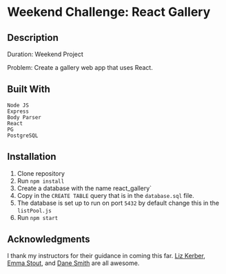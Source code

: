 # Weekend Challenge: React Gallery
    


## Description

Duration: Weekend Project

Problem: Create a gallery web app that uses React. 



## Built With

    Node JS
    Express
    Body Parser
    React
    PG
    PostgreSQL

## Installation

1. Clone repository 
2. Run `npm install`
3. Create a database with the name react_gallery`
4. Copy in the `CREATE TABLE` query that is in the `database.sql` file.
5. The database is set up to run on port `5432` by default change this in the `listPool.js`
6. Run `npm start`



## Acknowledgments

I thank my instructors for their guidance in coming this far.  [Liz Kerber](https://github.com/emkerber ), [Emma Stout](https://github.com/emmastout01), and [Dane Smith](https://github.com/DoctorHowser) are all awesome.  


